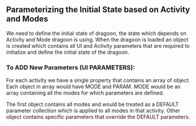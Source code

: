 
## Parameterizing the Initial State based on Activity and Modes ##

We need to define the initial state of dragoon, the state which depends on Activity and Mode dragoon is using. When the dragoon is loaded an object is created which contains all UI and Activity parameters that are required to initialize and define the initial state of the dragoon.

### To ADD New Parameters (UI PARAMETERS): ###
For each activity we have a single property that contains an array of object. Each object in array would have MODE and PARAM. MODE would be an array containing all the modes for which parameters are defined.

The first object contains all modes and would be treated as a DEFAULT parameter collection which is applied to all modes in that activity. 
Other object contains specific parameters that override the DEFAULT parameters.
